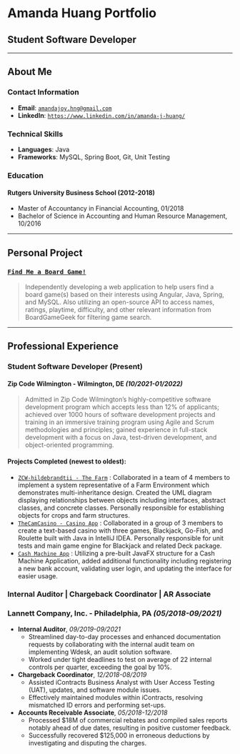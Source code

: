 # Amanda Huang Portfolio
## Student Software Developer

---

## About Me
### Contact Information
* **Email**: [`amandajoy.hng@gmail.com`](mailto:amandajoy.hng@gmail.com)
* **LinkedIn**: [`https://www.linkedin.com/in/amanda-j-huang/`](https://www.linkedin.com/in/amanda-j-huang/)

### Technical Skills
* **Languages**: Java
* **Frameworks**: MySQL, Spring Boot, Git, Unit Testing

### Education
#### **Rutgers University Business School** (2012-2018)
* Master of Accountancy in Financial Accounting, 01/2018
* Bachelor of Science in Accounting and Human Resource Management, 10/2016

---

## Personal Project
### [`Find Me a Board Game!`](https://github.com/AmandaJ-Huang/PassionProject)
> Independently developing a web application to help users find a board game(s) based on their interests using Angular, Java, Spring, and MySQL. Also utilizing an open-source API to access names, ratings, playtime, difficulty, and other relevant information from BoardGameGeek for filtering game search.

---

## Professional Experience
### **Student Software Developer (Present)**
#### Zip Code Wilmington - Wilmington, DE _(10/2021-01/2022)_
> Admitted in Zip Code Wilmington’s highly-competitive software development program which accepts less than 12% of applicants; achieved over 1000 hours of software development projects and training in an immersive training program using Agile and Scrum methodologies and principles; gained experience in full-stack development with a focus on Java, test-driven development, and object-oriented programming.
#### Projects Completed (newest to oldest):
* [`ZCW-hildebrandtii - The Farm`](https://github.com/ZCW-hildebrandtii/TheFarm7dot2.git) : Collaborated in a team of 4 members to implement a system representative of a Farm Environment which  demonstrates  multi-inheritance  design.  Created  the  UML  diagram  displaying  relationships  between objects  including  interfaces,  abstract  classes,  and  concrete  classes.  Personally  responsible  for  establishing objects for crops and farm structures.
* [`TheCamCasino - Casino App`](https://github.com/TheCamCasino/casino.maven.git) : Collaborated in a group of 3 members to create a text-based casino with three games, Blackjack, Go-Fish, and Roulette built with Java in IntelliJ IDEA. Personally responsible for unit tests and main game engine for Blackjack and related Deck package.
* [`Cash Machine App`](https://github.com/AmandaJ-Huang/CashMachineJavaFX.git) : Utilizing a pre-built JavaFX structure for a Cash Machine Application, added additional functionality including registering a new bank account, validating user login, and updating the interface for easier usage.
### **Internal Auditor | Chargeback Coordinator | AR Associate**
### Lannett Company, Inc. - Philadelphia, PA _(05/2018-09/2021)_
* **Internal Auditor**, _09/2019-09/2021_
    * Streamlined day-to-day processes and enhanced documentation requests by collaborating with the internal audit team on implementing Wdesk, an audit solution software.
    * Worked under tight deadlines to test on average of 22 internal controls per quarter, exceeding the goal by 10%.
* **Chargeback Coordinator**, _12/2018-08/2019_
    * Assisted iContracts Business Analyst with User Access Testing (UAT), updates, and software module issues.
    * Effectively maintained modules within iContracts, resolving mismatched ID errors and performing set-ups.
* **Accounts Receivable Associate**, _05/2018-12/2018_
    * Processed $18M of commercial rebates and compiled sales reports notably ahead of due dates, resulting in positive customer feedback.
    * Successfully recovered $125,000 in erroneous deductions by investigating and disputing the charges.
